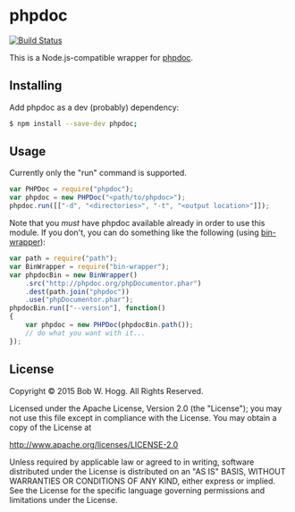 # phpdoc

[![Build Status](https://travis-ci.org/rwhogg/phpdoc.svg?branch=master)](https://travis-ci.org/rwhogg/phpdoc)

This is a Node.js-compatible wrapper for [phpdoc](https://github.com/phpDocumentor/phpDocumentor2).

## Installing
Add phpdoc as a dev (probably) dependency:

```bash
$ npm install --save-dev phpdoc;
```

## Usage

Currently only the "run" command is supported.

```js
var PHPDoc = require("phpdoc");
var phpdoc = new PHPDoc("<path/to/phpdoc>");
phpdoc.run([["-d", "<directories>", "-t", "<output location>"]]);
```

Note that you _must_ have phpdoc available already in order to use this module.
If you don't, you can do something like the following (using [bin-wrapper](https://github.com/kevva/bin-wrapper)):

```js
var path = require("path");
var BinWrapper = require("bin-wrapper");
var phpdocBin = new BinWrapper()
    .src("http://phpdoc.org/phpDocumentor.phar")
    .dest(path.join("phpdoc"))
    .use("phpDocumentor.phar");
phpdocBin.run(["--version"], function()
{
    var phpdoc = new PHPDoc(phpdocBin.path());
    // do what you want with it...
});
```

## License
Copyright © 2015 Bob W. Hogg. All Rights Reserved.

Licensed under the Apache License, Version 2.0 (the "License");
you may not use this file except in compliance with the License.
You may obtain a copy of the License at

http://www.apache.org/licenses/LICENSE-2.0

Unless required by applicable law or agreed to in writing, software
distributed under the License is distributed on an "AS IS" BASIS,
WITHOUT WARRANTIES OR CONDITIONS OF ANY KIND, either express or implied.
See the License for the specific language governing permissions and
limitations under the License.

